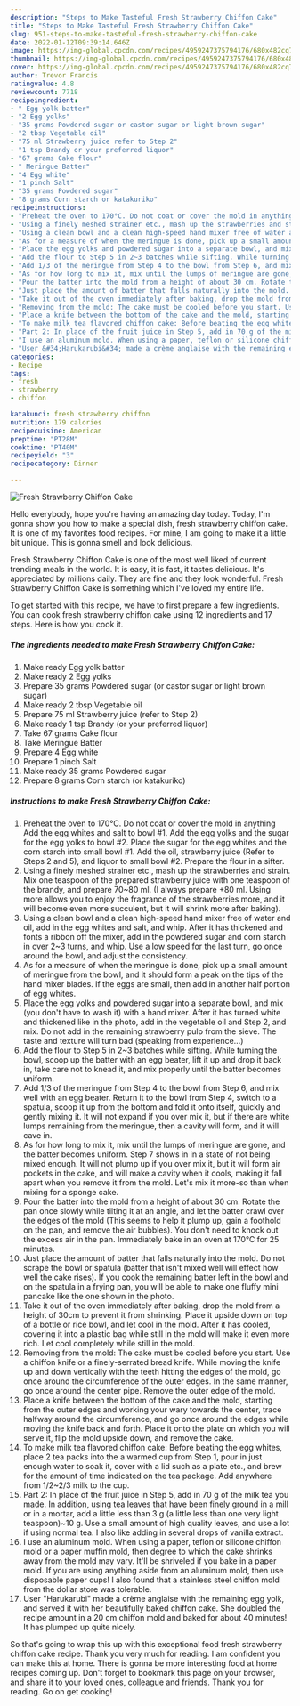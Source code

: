 ```yaml
---
description: "Steps to Make Tasteful Fresh Strawberry Chiffon Cake"
title: "Steps to Make Tasteful Fresh Strawberry Chiffon Cake"
slug: 951-steps-to-make-tasteful-fresh-strawberry-chiffon-cake
date: 2022-01-12T09:39:14.646Z
image: https://img-global.cpcdn.com/recipes/4959247375794176/680x482cq70/fresh-strawberry-chiffon-cake-recipe-main-photo.jpg
thumbnail: https://img-global.cpcdn.com/recipes/4959247375794176/680x482cq70/fresh-strawberry-chiffon-cake-recipe-main-photo.jpg
cover: https://img-global.cpcdn.com/recipes/4959247375794176/680x482cq70/fresh-strawberry-chiffon-cake-recipe-main-photo.jpg
author: Trevor Francis
ratingvalue: 4.8
reviewcount: 7718
recipeingredient:
- " Egg yolk batter"
- "2 Egg yolks"
- "35 grams Powdered sugar or castor sugar or light brown sugar"
- "2 tbsp Vegetable oil"
- "75 ml Strawberry juice refer to Step 2"
- "1 tsp Brandy or your preferred liquor"
- "67 grams Cake flour"
- " Meringue Batter"
- "4 Egg white"
- "1 pinch Salt"
- "35 grams Powdered sugar"
- "8 grams Corn starch or katakuriko"
recipeinstructions:
- "Preheat the oven to 170°C. Do not coat or cover the mold in anything Add the egg whites and salt to bowl #1. Add the egg yolks and the sugar for the egg yolks to bowl #2. Place the sugar for the egg whites and the corn starch into small bowl #1. Add the oil, strawberry juice (Refer to Steps 2 and 5), and liquor to small bowl #2. Prepare the flour in a sifter."
- "Using a finely meshed strainer etc., mash up the strawberries and strain. Mix one teaspoon of the prepared strawberry juice with one teaspoon of the brandy, and prepare 70~80 ml. (I always prepare +80 ml. Using more allows you to enjoy the fragrance of the strawberries more, and it will become even more succulent, but it will shrink more after baking)."
- "Using a clean bowl and a clean high-speed hand mixer free of water and oil, add in the egg whites and salt, and whip. After it has thickened and fonts a ribbon off the mixer, add in the powdered sugar and corn starch in over 2~3 turns, and whip. Use a low speed for the last turn, go once around the bowl, and adjust the consistency."
- "As for a measure of when the meringue is done, pick up a small amount of meringue from the bowl, and it should form a peak on the tips of the hand mixer blades. If the eggs are small, then add in another half portion of egg whites."
- "Place the egg yolks and powdered sugar into a separate bowl, and mix (you don&#39;t have to wash it) with a hand mixer. After it has turned white and thickened like in the photo, add in the vegetable oil and Step 2, and mix. Do not add in the remaining strawberry pulp from the sieve. The taste and texture will turn bad (speaking from experience...)"
- "Add the flour to Step 5 in 2~3 batches while sifting. While turning the bowl, scoop up the batter with an egg beater, lift it up and drop it back in, take care not to knead it, and mix properly until the batter becomes uniform."
- "Add 1/3 of the meringue from Step 4 to the bowl from Step 6, and mix well with an egg beater. Return it to the bowl from Step 4, switch to a spatula, scoop it up from the bottom and fold it onto itself, quickly and gently mixing it. It will not expand if you over mix it, but if there are white lumps remaining from the meringue, then a cavity will form, and it will cave in."
- "As for how long to mix it, mix until the lumps of meringue are gone, and the batter becomes uniform. Step 7 shows in in a state of not being mixed enough. It will not plump up if you over mix it, but it will form air pockets in the cake, and will make a cavity when it cools, making it fall apart when you remove it from the mold. Let&#39;s mix it more-so than when mixing for a sponge cake."
- "Pour the batter into the mold from a height of about 30 cm. Rotate the pan once slowly while tilting it at an angle, and let the batter crawl over the edges of the mold (This seems to help it plump up, gain a foothold on the pan, and remove the air bubbles). You don&#39;t need to knock out the excess air in the pan. Immediately bake in an oven at 170°C for 25 minutes."
- "Just place the amount of batter that falls naturally into the mold. Do not scrape the bowl or spatula (batter that isn&#39;t mixed well will effect how well the cake rises). If you cook the remaining batter left in the bowl and on the spatula in a frying pan, you will be able to make one fluffy mini pancake like the one shown in the photo."
- "Take it out of the oven immediately after baking, drop the mold from a height of 30cm to prevent it from shrinking. Place it upside down on top of a bottle or rice bowl, and let cool in the mold. After it has cooled, covering it into a plastic bag while still in the mold will make it even more rich. Let cool completely while still in the mold."
- "Removing from the mold: The cake must be cooled before you start. Use a chiffon knife or a finely-serrated bread knife. While moving the knife up and down vertically with the teeth hitting the edges of the mold, go once around the circumference of the outer edges. In the same manner, go once around the center pipe. Remove the outer edge of the mold."
- "Place a knife between the bottom of the cake and the mold, starting from the outer edges and working your wary towards the center, trace halfway around the circumference, and go once around the edges while moving the knife back and forth. Place it onto the plate on which you will serve it, flip the mold upside down, and remove the cake."
- "To make milk tea flavored chiffon cake: Before beating the egg whites, place 2 tea packs into the a warmed cup from Step 1, pour in just enough water to soak it, cover with a lid such as a plate etc., and brew for the amount of time indicated on the tea package. Add anywhere from 1/2~2/3 milk to the cup."
- "Part 2: In place of the fruit juice in Step 5, add in 70 g of the milk tea you made. In addition, using tea leaves that have been finely ground in a mill or in a mortar, add a little less than 3 g (a little less than one very light teaspoon)~10 g. Use a small amount of high quality leaves, and use a lot if using normal tea. I also like adding in several drops of vanilla extract."
- "I use an aluminum mold. When using a paper, teflon or silicone chiffon mold or a paper muffin mold, then degree to which the cake shrinks away from the mold may vary. It&#39;ll be shriveled if you bake in a paper mold. If you are using anything aside from an aluminum mold, then use disposable paper cups! I also found that a stainless steel chiffon mold from the dollar store was tolerable."
- "User &#34;Harukarubi&#34; made a crème anglaise with the remaining egg yolk, and served it with her beautifully baked chiffon cake. She doubled the recipe amount in a 20 cm chiffon mold and baked for about 40 minutes! It has plumped up quite nicely."
categories:
- Recipe
tags:
- fresh
- strawberry
- chiffon

katakunci: fresh strawberry chiffon 
nutrition: 179 calories
recipecuisine: American
preptime: "PT28M"
cooktime: "PT40M"
recipeyield: "3"
recipecategory: Dinner

---
```



![Fresh Strawberry Chiffon Cake](https://img-global.cpcdn.com/recipes/4959247375794176/680x482cq70/fresh-strawberry-chiffon-cake-recipe-main-photo.jpg)

Hello everybody, hope you're having an amazing day today. Today, I'm gonna show you how to make a special dish, fresh strawberry chiffon cake. It is one of my favorites food recipes. For mine, I am going to make it a little bit unique. This is gonna smell and look delicious.

Fresh Strawberry Chiffon Cake is one of the most well liked of current trending meals in the world. It is easy, it is fast, it tastes delicious. It's appreciated by millions daily. They are fine and they look wonderful. Fresh Strawberry Chiffon Cake is something which I've loved my entire life.




To get started with this recipe, we have to first prepare a few ingredients. You can cook fresh strawberry chiffon cake using 12 ingredients and 17 steps. Here is how you cook it.

<!--inarticleads1-->

##### The ingredients needed to make Fresh Strawberry Chiffon Cake:

1. Make ready  Egg yolk batter
1. Make ready 2 Egg yolks
1. Prepare 35 grams Powdered sugar (or castor sugar or light brown sugar)
1. Make ready 2 tbsp Vegetable oil
1. Prepare 75 ml Strawberry juice (refer to Step 2)
1. Make ready 1 tsp Brandy (or your preferred liquor)
1. Take 67 grams Cake flour
1. Take  Meringue Batter
1. Prepare 4 Egg white
1. Prepare 1 pinch Salt
1. Make ready 35 grams Powdered sugar
1. Prepare 8 grams Corn starch (or katakuriko)




<!--inarticleads2-->

##### Instructions to make Fresh Strawberry Chiffon Cake:

1. Preheat the oven to 170°C. Do not coat or cover the mold in anything Add the egg whites and salt to bowl #1. Add the egg yolks and the sugar for the egg yolks to bowl #2. Place the sugar for the egg whites and the corn starch into small bowl #1. Add the oil, strawberry juice (Refer to Steps 2 and 5), and liquor to small bowl #2. Prepare the flour in a sifter.
1. Using a finely meshed strainer etc., mash up the strawberries and strain. Mix one teaspoon of the prepared strawberry juice with one teaspoon of the brandy, and prepare 70~80 ml. (I always prepare +80 ml. Using more allows you to enjoy the fragrance of the strawberries more, and it will become even more succulent, but it will shrink more after baking).
1. Using a clean bowl and a clean high-speed hand mixer free of water and oil, add in the egg whites and salt, and whip. After it has thickened and fonts a ribbon off the mixer, add in the powdered sugar and corn starch in over 2~3 turns, and whip. Use a low speed for the last turn, go once around the bowl, and adjust the consistency.
1. As for a measure of when the meringue is done, pick up a small amount of meringue from the bowl, and it should form a peak on the tips of the hand mixer blades. If the eggs are small, then add in another half portion of egg whites.
1. Place the egg yolks and powdered sugar into a separate bowl, and mix (you don&#39;t have to wash it) with a hand mixer. After it has turned white and thickened like in the photo, add in the vegetable oil and Step 2, and mix. Do not add in the remaining strawberry pulp from the sieve. The taste and texture will turn bad (speaking from experience...)
1. Add the flour to Step 5 in 2~3 batches while sifting. While turning the bowl, scoop up the batter with an egg beater, lift it up and drop it back in, take care not to knead it, and mix properly until the batter becomes uniform.
1. Add 1/3 of the meringue from Step 4 to the bowl from Step 6, and mix well with an egg beater. Return it to the bowl from Step 4, switch to a spatula, scoop it up from the bottom and fold it onto itself, quickly and gently mixing it. It will not expand if you over mix it, but if there are white lumps remaining from the meringue, then a cavity will form, and it will cave in.
1. As for how long to mix it, mix until the lumps of meringue are gone, and the batter becomes uniform. Step 7 shows in in a state of not being mixed enough. It will not plump up if you over mix it, but it will form air pockets in the cake, and will make a cavity when it cools, making it fall apart when you remove it from the mold. Let&#39;s mix it more-so than when mixing for a sponge cake.
1. Pour the batter into the mold from a height of about 30 cm. Rotate the pan once slowly while tilting it at an angle, and let the batter crawl over the edges of the mold (This seems to help it plump up, gain a foothold on the pan, and remove the air bubbles). You don&#39;t need to knock out the excess air in the pan. Immediately bake in an oven at 170°C for 25 minutes.
1. Just place the amount of batter that falls naturally into the mold. Do not scrape the bowl or spatula (batter that isn&#39;t mixed well will effect how well the cake rises). If you cook the remaining batter left in the bowl and on the spatula in a frying pan, you will be able to make one fluffy mini pancake like the one shown in the photo.
1. Take it out of the oven immediately after baking, drop the mold from a height of 30cm to prevent it from shrinking. Place it upside down on top of a bottle or rice bowl, and let cool in the mold. After it has cooled, covering it into a plastic bag while still in the mold will make it even more rich. Let cool completely while still in the mold.
1. Removing from the mold: The cake must be cooled before you start. Use a chiffon knife or a finely-serrated bread knife. While moving the knife up and down vertically with the teeth hitting the edges of the mold, go once around the circumference of the outer edges. In the same manner, go once around the center pipe. Remove the outer edge of the mold.
1. Place a knife between the bottom of the cake and the mold, starting from the outer edges and working your wary towards the center, trace halfway around the circumference, and go once around the edges while moving the knife back and forth. Place it onto the plate on which you will serve it, flip the mold upside down, and remove the cake.
1. To make milk tea flavored chiffon cake: Before beating the egg whites, place 2 tea packs into the a warmed cup from Step 1, pour in just enough water to soak it, cover with a lid such as a plate etc., and brew for the amount of time indicated on the tea package. Add anywhere from 1/2~2/3 milk to the cup.
1. Part 2: In place of the fruit juice in Step 5, add in 70 g of the milk tea you made. In addition, using tea leaves that have been finely ground in a mill or in a mortar, add a little less than 3 g (a little less than one very light teaspoon)~10 g. Use a small amount of high quality leaves, and use a lot if using normal tea. I also like adding in several drops of vanilla extract.
1. I use an aluminum mold. When using a paper, teflon or silicone chiffon mold or a paper muffin mold, then degree to which the cake shrinks away from the mold may vary. It&#39;ll be shriveled if you bake in a paper mold. If you are using anything aside from an aluminum mold, then use disposable paper cups! I also found that a stainless steel chiffon mold from the dollar store was tolerable.
1. User &#34;Harukarubi&#34; made a crème anglaise with the remaining egg yolk, and served it with her beautifully baked chiffon cake. She doubled the recipe amount in a 20 cm chiffon mold and baked for about 40 minutes! It has plumped up quite nicely.




So that's going to wrap this up with this exceptional food fresh strawberry chiffon cake recipe. Thank you very much for reading. I am confident you can make this at home. There is gonna be more interesting food at home recipes coming up. Don't forget to bookmark this page on your browser, and share it to your loved ones, colleague and friends. Thank you for reading. Go on get cooking!
